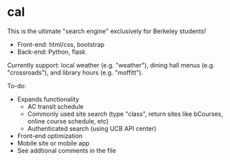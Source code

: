 # cal

This is the ultimate "search engine" exclusively for Berkeley students!
- Front-end: html/css, bootstrap
- Back-end: Python, flask

Currently support: local weather (e.g. "weather"), dining hall menus (e.g. "crossroads"), and library hours (e.g. "moffitt").

To-do:

- Expands functionality
  - AC transit schedule
  - Commonly used site search (type "class", return sites like bCourses, online course schedule, etc)
  - Authenticated search (using UCB API center)
- Front-end optimization
- Mobile site or mobile app
- See addtional comments in the file



